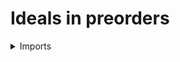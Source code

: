 #  Ideals in preorders

<details><summary>Imports</summary>
```agda
module order-theory.ideals-preorders where

open import foundation.cartesian-product-types
open import foundation.dependent-pair-types
open import foundation.inhabited-types
open import foundation.universe-levels

open import order-theory.lower-types-preorders
open import order-theory.preorders
```
</details>

## Idea

Ideals in preorders are inhabited lower types `L` that contain an upper bound for every pair of elements in `L`.

## Definition

```agda
module _
  {l1 l2 : Level} (P : Preorder l1 l2)
  where
  
  is-ideal-lower-type-Preorder :
    {l3 : Level} (L : lower-type-Preorder l3 P) → UU (l1 ⊔ l2 ⊔ l3)
  is-ideal-lower-type-Preorder L =
    ( is-inhabited (element-lower-type-Preorder P L)) ×
    ( (x y : element-lower-type-Preorder P L) →
      is-inhabited
        ( Σ ( element-lower-type-Preorder P L)
            ( λ z →
              ( leq-lower-type-Preorder P L x z) ×
              ( leq-lower-type-Preorder P L y z))))
```
